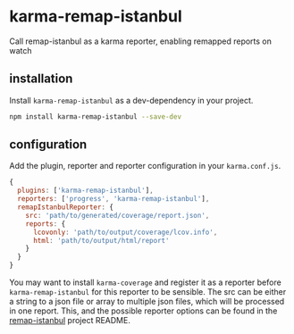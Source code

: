 # karma-remap-istanbul
Call remap-istanbul as a karma reporter, enabling remapped reports on watch

## installation

Install `karma-remap-istanbul` as a dev-dependency in your project.

```bash
npm install karma-remap-istanbul --save-dev
```

## configuration

Add the plugin, reporter and reporter configuration in your `karma.conf.js`.

```js
{
  plugins: ['karma-remap-istanbul'],
  reporters: ['progress', 'karma-remap-istanbul'],
  remapIstanbulReporter: {
    src: 'path/to/generated/coverage/report.json',
    reports: {
      lcovonly: 'path/to/output/coverage/lcov.info',
      html: 'path/to/output/html/report'
    }
  }
}
```

You may want to install `karma-coverage` and register it as a reporter before `karma-remap-istanbul` for this reporter to be sensible. The src can be either a string to a json file or array to multiple json files, which will be processed in one report. This, and the possible reporter options can be found in the [remap-istanbul](https://github.com/SitePen/remap-istanbul) project README.
